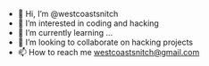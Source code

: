- 👋 Hi, I’m @westcoastsnitch
- 👀 I’m interested in coding and hacking
- 🌱 I’m currently learning ...
- 💞️ I’m looking to collaborate on hacking projects
- 📫 How to reach me westcoastsnitch@gmail.com

<!---
westcoastsnitch/westcoastsnitch is a ✨ special ✨ repository because its `README.md` (this file) appears on your GitHub profile.
You can click the Preview link to take a look at your changes.
--->
